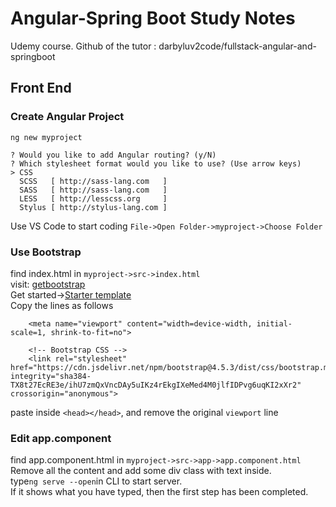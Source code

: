 # Angular-Spring Boot Study Notes
Udemy course. Github of the tutor : darbyluv2code/fullstack-angular-and-springboot

## Front End
### Create Angular Project
```ng new myproject```
```
? Would you like to add Angular routing? (y/N)
? Which stylesheet format would you like to use? (Use arrow keys)
> CSS
  SCSS   [ http://sass-lang.com   ]
  SASS   [ http://sass-lang.com   ]
  LESS   [ http://lesscss.org     ]
  Stylus [ http://stylus-lang.com ]
```
Use VS Code to start coding
```File->Open Folder->myproject->Choose Folder```
### Use Bootstrap
find index.html in ```myproject->src->index.html```</br>
visit: [getbootstrap](https://getbootstrap.com/)</br>
Get started->[Starter template](https://getbootstrap.com/docs/4.5/getting-started/introduction/#starter-template)</br>
Copy the lines as follows
```
    <meta name="viewport" content="width=device-width, initial-scale=1, shrink-to-fit=no">

    <!-- Bootstrap CSS -->
    <link rel="stylesheet" href="https://cdn.jsdelivr.net/npm/bootstrap@4.5.3/dist/css/bootstrap.min.css" integrity="sha384-TX8t27EcRE3e/ihU7zmQxVncDAy5uIKz4rEkgIXeMed4M0jlfIDPvg6uqKI2xXr2" crossorigin="anonymous">
```
paste inside `<head></head>`, and remove the original `viewport` line</br>
### Edit app.component
find app.component.html in ```myproject->src->app->app.component.html```</br>
Remove all the content and add some div class with text inside.</br>
type```ng serve --open```in CLI to start server.</br>
If it shows what you have typed, then the first step has been completed.
